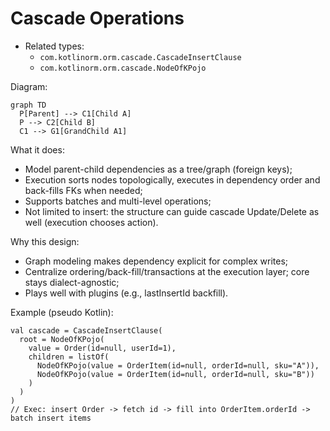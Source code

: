 # Cascade Operations

- Related types:
  - `com.kotlinorm.orm.cascade.CascadeInsertClause`
  - `com.kotlinorm.orm.cascade.NodeOfKPojo`

Diagram:
```mermaid
graph TD
  P[Parent] --> C1[Child A]
  P --> C2[Child B]
  C1 --> G1[GrandChild A1]
```

What it does:
- Model parent-child dependencies as a tree/graph (foreign keys);
- Execution sorts nodes topologically, executes in dependency order and back-fills FKs when needed;
- Supports batches and multi-level operations;
- Not limited to insert: the structure can guide cascade Update/Delete as well (execution chooses action).

Why this design:
- Graph modeling makes dependency explicit for complex writes;
- Centralize ordering/back-fill/transactions at the execution layer; core stays dialect-agnostic;
- Plays well with plugins (e.g., lastInsertId backfill).

Example (pseudo Kotlin):
```
val cascade = CascadeInsertClause(
  root = NodeOfKPojo(
    value = Order(id=null, userId=1),
    children = listOf(
      NodeOfKPojo(value = OrderItem(id=null, orderId=null, sku="A")),
      NodeOfKPojo(value = OrderItem(id=null, orderId=null, sku="B"))
    )
  )
)
// Exec: insert Order -> fetch id -> fill into OrderItem.orderId -> batch insert items
```

